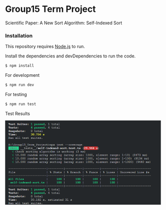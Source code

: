 # Group15 Term Project

Scientific Paper: A New Sort Algorithm: Self-Indexed Sort

### Installation

This repository requires [Node.js](https://nodejs.org/) to run.

Install the dependencies and devDependencies to run the code.

```sh
$ npm install
```

For development

```sh
$ npm run dev
```

For testing
```sh
$ npm run test
```

Test Results

<img src="./images/test_results.png" />
